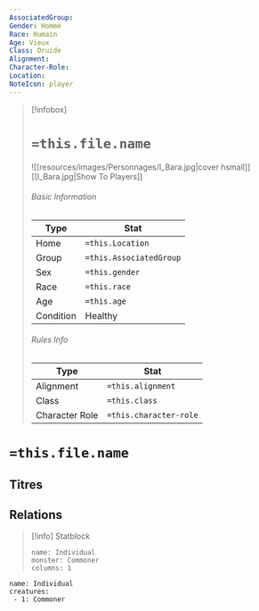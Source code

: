 ```yaml
---
AssociatedGroup:
Gender: Homme
Race: Humain
Age: Vieux
Class: Druide
Alignment:
Character-Role:
Location:
NoteIcon: player
---
```


> [!infobox]
>
> # `=this.file.name`
> ![[resources/images/Personnages/I_Bara.jpg|cover hsmall]]
>  [[I_Bara.jpg|Show To Players]]
>
> ###### Basic Information
>
> | Type      | Stat                    |
> | --------- | ----------------------- |
> | Home      | `=this.Location`        |
> | Group     | `=this.AssociatedGroup` |
> | Sex       | `=this.gender`          |
> | Race      | `=this.race`            |
> | Age       | `=this.age`             |
> | Condition | Healthy                 |
>
> ###### Rules Info
>
> | Type           | Stat                   |
> | -------------- | ---------------------- |
> | Alignment      | `=this.alignment`      |
> | Class          | `=this.class`          |
> | Character Role | `=this.character-role` |

# `=this.file.name`

## Titres

## Relations

> [!info] Statblock
>
> ```statblock
> name: Individual
> monster: Commoner
> columns: 1
> ```

```encounter-table
name: Individual
creatures:
 - 1: Commoner
```
